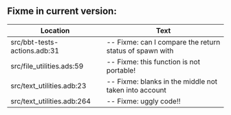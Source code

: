 Fixme in current version:
-------------------------

Location | Text
---------|-----
src/bbt-tests-actions.adb:31|   -- Fixme: can I compare the return status of spawn with
src/file_utilities.ads:59|   -- Fixme: this function is not portable!
src/text_utilities.adb:23|   -- Fixme: blanks in the middle not taken into account
src/text_utilities.adb:264|      -- Fixme: uggly code!!
